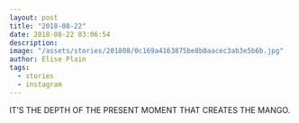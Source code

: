 ```yaml
---
layout: post
title: "2018-08-22"
date: 2018-08-22 03:06:54
description: 
image: "/assets/stories/201808/0c169a4163875be8b0aacec3ab3e5b6b.jpg"
author: Elise Plain
tags: 
  - stories
  - instagram
---
```


IT’S THE DEPTH OF THE PRESENT MOMENT THAT CREATES THE MANGO.
<p></p>
